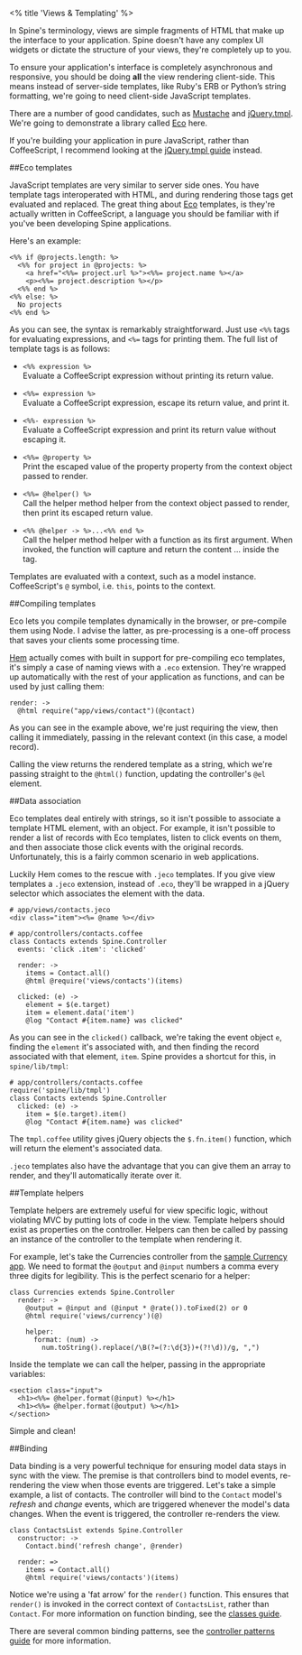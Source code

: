 <% title 'Views & Templating' %>

In Spine's terminology, views are simple fragments of HTML that make up the interface to your application. Spine doesn't have any complex UI widgets or dictate the structure of your views, they're completely up to you. 

To ensure your application's interface is completely asynchronous and responsive, you should be doing **all** the view rendering client-side. This means instead of server-side templates, like Ruby's ERB or Python’s string formatting, we're going to need client-side JavaScript templates.

There are a number of good candidates, such as [Mustache](http://mustache.github.com) and [jQuery.tmpl](http://api.jquery.com/category/plugins/templates). We're going to demonstrate a library called [Eco](https://github.com/sstephenson/eco) here.

If you're building your application in pure JavaScript, rather than CoffeeScript, I recommend looking at the [jQuery.tmpl guide](<%= docs_path("views_tmpl") %>)  instead.

##Eco templates

JavaScript templates are very similar to server side ones. You have template tags interoperated with HTML, and during rendering those tags get evaluated and replaced. The great thing about [Eco](https://github.com/sstephenson/eco) templates, is they're actually written in CoffeeScript, a language you should be familiar with if you've been developing Spine applications. 

Here's an example:

    <%% if @projects.length: %>
      <%% for project in @projects: %>
        <a href="<%%= project.url %>"><%%= project.name %></a>
        <p><%%= project.description %></p>
      <%% end %>
    <%% else: %>
      No projects
    <%% end %>

As you can see, the syntax is remarkably straightforward. Just use `<%%` tags for evaluating expressions, and `<%=` tags for printing them. The full list of template tags is as follows:
    
* `<%% expression %>`  
  Evaluate a CoffeeScript expression without printing its return value.

* `<%%= expression %>`  
  Evaluate a CoffeeScript expression, escape its return value, and print it.

* `<%%- expression %>`  
  Evaluate a CoffeeScript expression and print its return value without escaping it.

* `<%%= @property %>`  
  Print the escaped value of the property property from the context object passed to render.

* `<%%= @helper() %>`  
  Call the helper method helper from the context object passed to render, then print its escaped return value.

* `<%% @helper -> %>...<%% end %>`  
  Call the helper method helper with a function as its first argument. When invoked, the function will capture and return the content ... inside the tag.
  
Templates are evaluated with a context, such as a model instance. CoffeeScript's `@` symbol, i.e. `this`, points to the context. 

##Compiling templates

Eco lets you compile templates dynamically in the browser, or pre-compile them using Node. I advise the latter, as pre-processing is a one-off process that saves your clients some processing time. 

[Hem](<%= docs_path("hem") %>) actually comes with built in support for pre-compiling eco templates, it's simply a case of naming views with a `.eco` extension. They're wrapped up automatically with the rest of your application as functions, and can be used by just calling them:
    
    render: ->
      @html require("app/views/contact")(@contact)
      
As you can see in the example above, we're just requiring the view, then calling it immediately, passing in the relevant context (in this case, a model record). 

Calling the view returns the rendered template as a string, which we're passing straight to the `@html()` function, updating the controller's `@el` element.

##Data association

Eco templates deal entirely with strings, so it isn't possible to associate a template HTML element, with an object. For example, it isn't possible to render a list of records with Eco templates, listen to click events on them, and then associate those click events with the original records. Unfortunately, this is a fairly common scenario in web applications. 

Luckily Hem comes to the rescue with `.jeco` templates. If you give view templates a `.jeco` extension, instead of `.eco`, they'll be wrapped in a jQuery selector which associates the element with the data. 

    # app/views/contacts.jeco
    <div class="item"><%= @name %></div>
    
    # app/controllers/contacts.coffee
    class Contacts extends Spine.Controller
      events: 'click .item': 'clicked'

      render: ->
        items = Contact.all()
        @html @require('views/contacts')(items)
        
      clicked: (e) ->
        element = $(e.target)
        item = element.data('item')
        @log "Contact #{item.name} was clicked"

As you can see in the `clicked()` callback, we're taking the event object `e`, finding the `element` it's associated with, and then finding the record associated  with that element, `item`. Spine provides a shortcut for this, in `spine/lib/tmpl`:

    # app/controllers/contacts.coffee
    require('spine/lib/tmpl')
    class Contacts extends Spine.Controller
      clicked: (e) ->
        item = $(e.target).item()
        @log "Contact #{item.name} was clicked"
        
The `tmpl.coffee` utility gives jQuery objects the `$.fn.item()` function, which will return the element's associated data. 

`.jeco` templates also have the advantage that you can give them an array to render, and they'll automatically iterate over it. 

##Template helpers

Template helpers are extremely useful for view specific logic, without violating MVC by putting lots of code in the view. Template helpers should exist as properties on the controller. Helpers can then be called by passing an instance of the controller to the template when rendering it. 

For example, let's take the Currencies controller from the [sample Currency app](https://github.com/maccman/spine.mobile.currency). We need to format the `@output` and `@input` numbers a comma every three digits for legibility. This is the perfect scenario for a helper:

    class Currencies extends Spine.Controller
      render: ->
        @output = @input and (@input * @rate()).toFixed(2) or 0
        @html require('views/currency')(@)
        
        helper:
          format: (num) ->
            num.toString().replace(/\B(?=(?:\d{3})+(?!\d))/g, ",")

Inside the template we can call the helper, passing in the appropriate variables:
    
    <section class="input">
      <h1><%%= @helper.format(@input) %></h1>
      <h1><%%= @helper.format(@output) %></h1>
    </section>
    
Simple and clean!

##Binding

Data binding is a very powerful technique for ensuring model data stays in sync with the view. The premise is that controllers bind to model events, re-rendering the view when those events are triggered. Let's take a simple example, a list of contacts. The controller will bind to the `Contact` model's *refresh* and *change* events, which are triggered whenever the model's data changes. When the event is triggered, the controller re-renders the view.

    class ContactsList extends Spine.Controller
      constructor: ->
        Contact.bind('refresh change', @render)
        
      render: =>
        items = Contact.all()
        @html require('views/contacts')(items)
        
Notice we're using a 'fat arrow' for the `render()` function. This ensures that `render()` is invoked in the correct context of `ContactsList`, rather than `Contact`. For more information on function binding, see the [classes guide](<%= docs_path("classes") %>).

There are several common binding patterns, see the [controller patterns guide](<%= docs_path("controller_patterns") %>) for more information.
